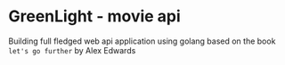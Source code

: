 # GreenLight - movie api

Building full fledged web api application using golang based on the book `let's go further` by Alex Edwards

